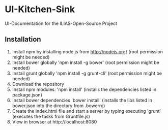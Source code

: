 # UI-Kitchen-Sink
UI-Documentation for the ILIAS-Open-Source Project

## Installation
1. Install npm by installing node.js from http://nodejs.org/ (root permission might be needed)
2. Install bower globally 'npm install -g bower' (root permission might be needed)
3. Install grunt globally 'npm install -g grunt-cli' (root permission might be needed)
4. Download the repository
5. Install npm modules: 'npm install' (installs the dependencies listed in package.json)
6. Install bower dependencies 'bower install' (installs the libs listed in bower.json into the directory from .bowerrc)
7. Create the index.html file and start a server by typing executing 'grunt' (executes the tasks from Gruntfile.js)
8. View in browser at http://localhost:8080